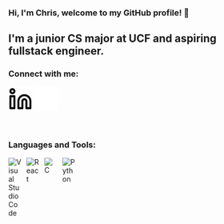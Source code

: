 ### Hi, I'm Chris, welcome to my GitHub profile! 👋

## I'm a junior CS major at UCF and aspiring fullstack engineer.

### Connect with me:

[![website](./img/linkedin-light.svg)](https://linkedin.com/in/chris-jaksec-442a0b23a#gh-light-mode-only)
[![website](./img/linkedin-dark.svg)](https://linkedin.com/in/chris-jaksec-442a0b23a#gh-dark-mode-only)

<br />

### Languages and Tools:

[<img align="left" alt="Visual Studio Code" width="26px" src="https://cdn.jsdelivr.net/gh/devicons/devicon/icons/vscode/vscode-original.svg" style="padding-right:10px;" />][vscode]
[<img align="left" alt="React" width="26px" src="https://cdn.jsdelivr.net/gh/devicons/devicon/icons/react/react-original.svg" style="padding-right:10px;" />][react]
[<img align="left" alt="C" width="26px" src="https://upload.wikimedia.org/wikipedia/commons/1/18/C_Programming_Language.svg" style="padding-right:10px;" />][c]
[<img align="left" alt="Python" width="26px" src="https://upload.wikimedia.org/wikipedia/commons/1/1f/Python_logo_01.svg" style="padding-right:10px;" />][python]

<br />
<br />

[linkedin]: https://www.linkedin.com/in/chris-jaksec-442a0b23a/
[c]: https://en.wikipedia.org/wiki/C_(programming_language)
[react]: https://reactjs.org/
[vscode]: https://code.visualstudio.com/
[python]: https://www.python.org/
